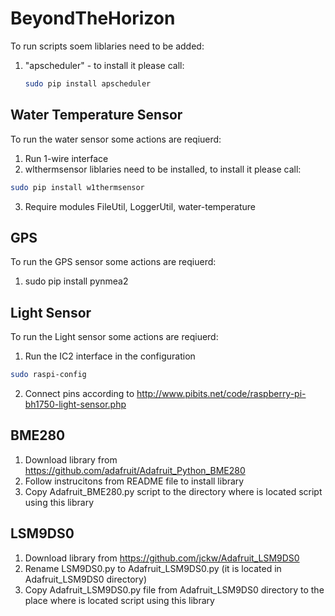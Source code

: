 # BeyondTheHorizon 
To run scripts soem liblaries need to be added:
1. "apscheduler" - to install it please call:
    ```bash
    sudo pip install apscheduler
    ```


## Water Temperature Sensor
To run the water sensor some actions are reqiuerd:
1. Run 1-wire interface
2. wlthermsensor liblaries need to be installed, to install it please call:
```bash
sudo pip install w1thermsensor
```
3. Require modules FileUtil, LoggerUtil, water-temperature

## GPS 
To run the GPS sensor some actions are reqiuerd:
1. sudo pip install pynmea2

## Light Sensor
To run the Light sensor some actions are reqiuerd:
1. Run the IC2 interface in the configuration 
```bash
sudo raspi-config
```
2. Connect pins according to http://www.pibits.net/code/raspberry-pi-bh1750-light-sensor.php

## BME280
1. Download library from https://github.com/adafruit/Adafruit_Python_BME280
2. Follow instrucitons from README file to install library
3. Copy Adafruit_BME280.py script to the directory where is located script using this library

## LSM9DS0
1. Download library from https://github.com/jckw/Adafruit_LSM9DS0
2. Rename LSM9DS0.py to Adafruit_LSM9DS0.py (it is located in Adafruit_LSM9DS0 directory)
2. Copy Adafruit_LSM9DS0.py file from Adafruit_LSM9DS0 directory to the place where is located script using this library
